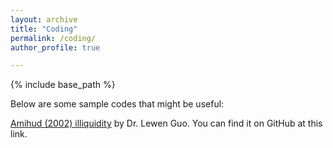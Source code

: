 ```yaml
---
layout: archive
title: "Coding"
permalink: /coding/
author_profile: true

---
```


{% include base_path %}


Below are some sample codes that might be useful:

[Amihud (2002) illiquidity](https://github.com/Guolewen/amihud2002/tree/master) by Dr. Lewen Guo. You can find it on GitHub at this link. 
